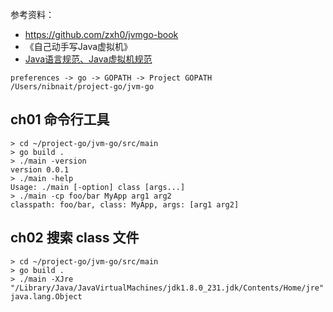 参考资料：
 - https://github.com/zxh0/jvmgo-book
 - 《自己动手写Java虚拟机》
 - [Java语言规范、Java虚拟机规范](https://docs.oracle.com/javase/specs/index.html)

```
preferences -> go -> GOPATH -> Project GOPATH
/Users/nibnait/project-go/jvm-go
``` 

## ch01 命令行工具
```
> cd ~/project-go/jvm-go/src/main
> go build .
> ./main -version
version 0.0.1
> ./main -help
Usage: ./main [-option] class [args...]
> ./main -cp foo/bar MyApp arg1 arg2
classpath: foo/bar, class: MyApp, args: [arg1 arg2] 

```

## ch02 搜索 class 文件
```
> cd ~/project-go/jvm-go/src/main
> go build .
> ./main -XJre "/Library/Java/JavaVirtualMachines/jdk1.8.0_231.jdk/Contents/Home/jre" java.lang.Object
```
